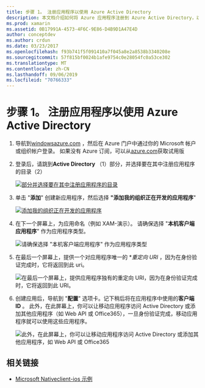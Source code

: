 ```yaml
---
title: 步骤 1。 注册应用程序以使用 Azure Active Directory
description: 本文档介绍如何将 Azure 应用程序注册到 Azure Active Directory，以便移动客户端可以安全地访问该应用程序。
ms.prod: xamarin
ms.assetid: 0B17991A-4573-4F6C-9E86-D4B9D1A47E4D
author: conceptdev
ms.author: crdun
ms.date: 03/23/2017
ms.openlocfilehash: f93b741f5f091410a7f045a8e2a8538b3340208e
ms.sourcegitcommit: 57f815bf0024b1afe9754c0e28054fc0a53ce302
ms.translationtype: MT
ms.contentlocale: zh-CN
ms.lasthandoff: 09/06/2019
ms.locfileid: "70766333"
---
```

# <a name="step-1-register-an-app-to-use-azure-active-directory"></a>步骤 1。 注册应用程序以使用 Azure Active Directory

1. 导航到[windowsazure.com](https://manage.windowsazure.com) ，然后在 Azure 门户中通过你的 Microsoft 帐户或组织帐户登录。 如果没有 Azure 订阅，可以从[azure.com](https://www.azure.com)获取试用版

2. 登录后，请跳到**Active Directory** （1）部分，并选择要在其中注册应用程序的目录（2）

   [![](register-images/01.-active-directory-in-azure-portal-sml.jpg "部分并选择要在其中注册应用程序的目录")](register-images/01.-active-directory-in-azure-portal.jpg#lightbox)

3. 单击 "**添加**" 创建新应用程序，然后选择 **"添加我的组织正在开发的应用程序**"

   [![](register-images/02.-add-new-application-sml.jpg "添加我的组织正在开发的应用程序")](register-images/02.-add-new-application.jpg#lightbox)

4. 在下一个屏幕上，为应用命名（例如 XAM-演示）。
   请确保选择 "**本机客户端应用程序**" 作为应用程序类型。

   ![](register-images/03.-app-name.jpg "请确保选择 \"本机客户端应用程序\" 作为应用程序类型")

5. 在最后一个屏幕上，提供一个对应用程序唯一的 **重定向 URI* ，因为在身份验证完成时，它将返回到此 uri。

   ![](register-images/04.-app-redirect.jpg "在最后一个屏幕上，提供应用程序独有的重定向 URI，因为在身份验证完成时，它将返回到此 URI。")

6. 创建应用后，导航到 "**配置**" 选项卡。记下稍后将在应用程序中使用的**客户端 ID** 。 此外，在此屏幕上，你可以让移动应用程序访问 Active Directory 或添加其他应用程序（如 Web API 或 Office365），一旦身份验证完成，移动应用程序就可以使用这些应用程序。

   ![](register-images/05.-configure.jpg "此外，在此屏幕上，你可以让移动应用程序访问 Active Directory 或添加其他应用程序，如 Web API 或 Office365")

## <a name="related-links"></a>相关链接

- [Microsoft Nativeclient-ios 示例](https://github.com/AzureADSamples/NativeClient-MultiTarget-DotNet)

